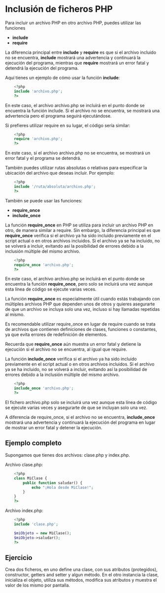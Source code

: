 # Inclusión de ficheros PHP

Para incluir un archivo PHP en otro archivo PHP, puedes utilizar las funciones
- **include**
- **require**

La diferencia principal entre **include** y **require** es que si el archivo incluido no se encuentra, **include** mostrará una advertencia y continuará la ejecución del programa, mientras que **require** mostrará un error fatal y detendrá la ejecución del programa.

Aquí tienes un ejemplo de cómo usar la función **include**:

```php
    <?php
    include 'archivo.php';
    ?>
```
En este caso, el archivo archivo.php se incluirá en el punto donde se encuentra la función include. Si el archivo no se encuentra, se mostrará una advertencia pero el programa seguirá ejecutándose.

Si prefieres utilizar require en su lugar, el código sería similar:
```php
    <?php
    require 'archivo.php';
    ?>
```
En este caso, si el archivo archivo.php no se encuentra, se mostrará un error fatal y el programa se detendrá.

También puedes utilizar rutas absolutas o relativas para especificar la ubicación del archivo que deseas incluir. Por ejemplo:

```php
    <?php
    include '/ruta/absoluta/archivo.php';
    ?>
```

También se puede usar las funciones:
- **require_once**
- **include_once**


La función **require_once** en PHP se utiliza para incluir un archivo PHP en otro, de manera similar a require. Sin embargo, la diferencia principal es que **require_once** verifica si el archivo ya ha sido incluido previamente en el script actual o en otros archivos incluidos. Si el archivo ya se ha incluido, no se volverá a incluir, evitando así la posibilidad de errores debido a la inclusión múltiple del mismo archivo.

```php
    <?php
    require_once 'archivo.php';
    ?>
```
En este caso, el archivo archivo.php se incluirá en el punto donde se encuentra la función **require_once**, pero solo se incluirá una vez aunque esta línea de código se ejecute varias veces.

La función **require_once** es especialmente útil cuando estás trabajando con múltiples archivos PHP que dependen unos de otros y quieres asegurarte de que un archivo se incluya solo una vez, incluso si hay llamadas repetidas al mismo.

Es recomendable utilizar require_once en lugar de require cuando se trata de archivos que contienen definiciones de clases, funciones o constantes, ya que evita errores de redefinición de elementos.

Recuerda que **require_once** aún muestra un error fatal y detiene la ejecución si el archivo no se encuentra, al igual que require.

La función **include_once** verifica si el archivo ya ha sido incluido previamente en el script actual o en otros archivos incluidos. Si el archivo ya se ha incluido, no se volverá a incluir, evitando así la posibilidad de errores debido a la inclusión múltiple del mismo archivo.

```php
    <?php
    include_once 'archivo.php';
    ?>
```
El fichero archivo.php solo se incluirá una vez aunque esta línea de código se ejecute varias veces y asegurarte de que se incluyan solo una vez.

A diferencia de require_once, si el archivo no se encuentra, **include_once** mostrará una advertencia y continuará la ejecución del programa en lugar de mostrar un error fatal y detener la ejecución.

## Ejemplo completo
Supongamos que tienes dos archivos: clase.php y index.php.

Archivo clase.php:
```php
    <?php
    class MiClase {
        public function saludar() {
            echo "¡Hola desde MiClase!";
        }
    }
    ?>
```

Archivo index.php:
```php
    <?php
    include 'clase.php';

    $miObjeto = new MiClase();
    $miObjeto->saludar();
    ?>
```

## Ejercicio
Crea dos ficheros, en uno define una clase, con sus atributos (protegidos), constructor, getters and setter y algun método. En el otro instancia la clase, inicializa el objeto, utiliza sus métodos, modifica sus atributos y muestra el valor de los mismo por pantalla. 






